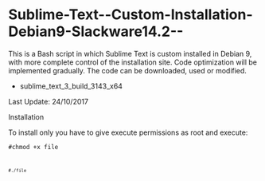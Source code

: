 # Sublime-Text--Custom-Installation-Debian9-Slackware14.2--
This is a Bash script in which Sublime Text is custom installed in Debian 9, with more complete control of the installation site. Code optimization will be implemented gradually. The code can be downloaded, used or modified.

- sublime_text_3_build_3143_x64

Last Update: 24/10/2017


Installation

To install only you have to give execute permissions as root and execute:

<code>#chmod +x file<code>

<code>#./file<code>
